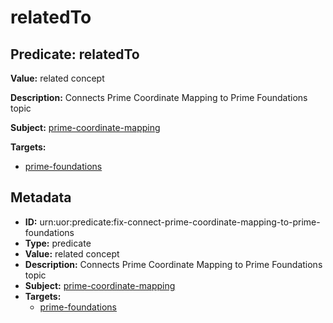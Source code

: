 # relatedTo

## Predicate: relatedTo

**Value:** related concept

**Description:** Connects Prime Coordinate Mapping to Prime Foundations topic

**Subject:** [prime-coordinate-mapping](../Concepts/prime-coordinate-mapping.md)

**Targets:**

- [prime-foundations](../Concepts/prime-foundations.md)

## Metadata

- **ID:** urn:uor:predicate:fix-connect-prime-coordinate-mapping-to-prime-foundations
- **Type:** predicate
- **Value:** related concept
- **Description:** Connects Prime Coordinate Mapping to Prime Foundations topic
- **Subject:** [prime-coordinate-mapping](../Concepts/prime-coordinate-mapping.md)
- **Targets:**
  - [prime-foundations](../Concepts/prime-foundations.md)
